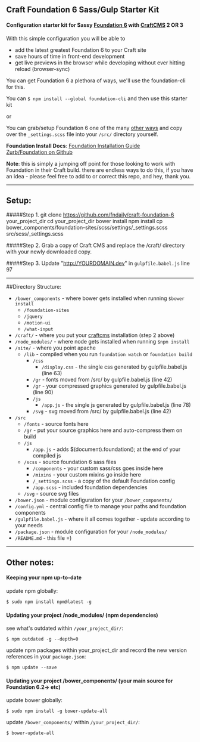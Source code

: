 ## Craft Foundation 6 Sass/Gulp Starter Kit
#### Configuration starter kit for Sassy  [Foundation 6](http://foundation.zurb.com/sites/docs/) with [CraftCMS](http://craftcms.com/) 2 OR 3  

With this simple configuration you will be able to
- add the latest greatest Foundation 6 to your Craft site
- save hours of time in front-end development
- get live previews in the browser while developing without ever hitting reload (browser-sync)

You can get Foundation 6 a plethora of ways, we'll use the foundation-cli for this.

You can `$ npm install --global foundation-cli` and then use this starter kit 

or  

You can grab/setup Foundation 6 one of the many [other ways](http://foundation.zurb.com/sites/docs/installation.html) and copy over the `_settings.scss` file into your `/src/` directory yourself.

**Foundation Install Docs**:
[Foundation Installation Guide](http://foundation.zurb.com/sites/docs/installation.html)  
[Zurb/Foundation on Github](https://github.com/zurb/foundation-sites)  

**Note**: this is simply a jumping off point for those looking to work with Foundation in their Craft build. there are endless ways to do this, if you have an idea - please feel free to add to or correct this repo, and hey, thank you.

********************

## Setup:  

#####Step 1.
    git clone https://github.com/fndaily/craft-foundation-6 your_project_dir
    cd your_project_dir
    bower install
    npm install
    cp bower_components/foundation-sites/scss/settings/_settings.scss src/scss/_settings.scss

#####Step 2.
    Grab a copy of Craft CMS and replace the /craft/ directory with your newly downloaded copy.

#####Step 3.
    Update "http://YOURDOMAIN.dev" in `gulpfile.babel.js` line 97

********************

##Directory Structure:

- `/bower_components` - where bower gets installed when running `$bower install`
    - `/foundation-sites`
    - `/jquery`
    - `/motion-ui`
    - `/what-input`
- `/craft/` - where you put your [craftcms](http://craftcms.com/) installation (step 2 above)   
- `/node_modules/` - where node gets installed when running `$npm install`
- `/site/` - where you point apache
    - `/lib` - compiled when you run `foundation watch` or `foundation build`
        - `/css`
            - `/display.css` - the single css generated by gulpfile.babel.js (line 63)
        - `/gr` - fonts moved from /src/ by gulpfile.babel.js (line 42)            
        - `/gr` - your compressed graphics generated by gulpfile.babel.js (line 90)
        - `/js`
            - `/app.js` - the single js generated by gulpfile.babel.js (line 78)            
        - `/svg` - svg moved from /src/ by gulpfile.babel.js (line 42)                 
- `/src`
    - `/fonts` - source fonts here
    - `/gr` - put your source graphics here and auto-compress them on build
    - `/js`
        - `/app.js` - adds $(document).foundation(); at the end of your compiled js
    - `/scss` - source foundation 6 sass files
        - `/components` - your custom sass/css goes inside here
        - `/mixins` - your custom mixins go inside here
        - `/_settings.scss` - a copy of the default Foundation config
        - `/app.scss` - included foundation dependencies
    - `/svg` - source svg files
- `/bower.json` - module configuration for your `/bower_components/`
- `/config.yml` - central config file to manage your paths and foundation components
- `/gulpfile.babel.js` - where it all comes together - update according to your needs
- `/package.json` - module configuration for your `/node_modules/`
- `/README.md` - this file =)

********************

## Other notes:

#### Keeping your npm up-to-date

update npm globally:

    $ sudo npm install npm@latest -g

#### Updating your project /node_modules/ (npm dependencies)

see what's outdated within `/your_project_dir/`:

    $ npm outdated -g --depth=0

update npm packages within your_project_dir and record the new version references in your `package.json`:

    $ npm update --save

#### Updating your project /bower_components/ (your main source for Foundation 6.2-> etc)

update bower globally:

    $ sudo npm install -g bower-update-all

update `/bower_components/` within `/your_project_dir/`:

    $ bower-update-all
